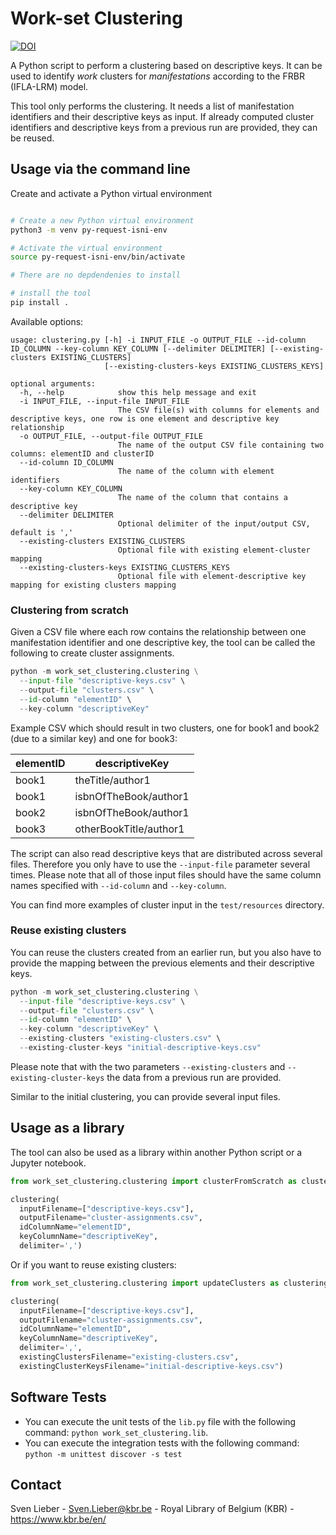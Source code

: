 # Work-set Clustering

[![DOI](https://zenodo.org/badge/705721988.svg)](https://zenodo.org/doi/10.5281/zenodo.10011416)

A Python script to perform a clustering based on descriptive keys.
It can be used to identify _work_ clusters for _manifestations_ according to the FRBR (IFLA-LRM) model.

This tool only performs the clustering. It needs a list of manifestation identifiers and their descriptive keys as input.
If already computed cluster identifiers and descriptive keys from a previous run are provided, they can be reused.


## Usage via the command line

Create and activate a Python virtual environment
```bash

# Create a new Python virtual environment
python3 -m venv py-request-isni-env

# Activate the virtual environment
source py-request-isni-env/bin/activate

# There are no depdendenies to install

# install the tool
pip install .
```

Available options:

```
usage: clustering.py [-h] -i INPUT_FILE -o OUTPUT_FILE --id-column ID_COLUMN --key-column KEY_COLUMN [--delimiter DELIMITER] [--existing-clusters EXISTING_CLUSTERS]
                     [--existing-clusters-keys EXISTING_CLUSTERS_KEYS]

optional arguments:
  -h, --help            show this help message and exit
  -i INPUT_FILE, --input-file INPUT_FILE
                        The CSV file(s) with columns for elements and descriptive keys, one row is one element and descriptive key relationship
  -o OUTPUT_FILE, --output-file OUTPUT_FILE
                        The name of the output CSV file containing two columns: elementID and clusterID
  --id-column ID_COLUMN
                        The name of the column with element identifiers
  --key-column KEY_COLUMN
                        The name of the column that contains a descriptive key
  --delimiter DELIMITER
                        Optional delimiter of the input/output CSV, default is ','
  --existing-clusters EXISTING_CLUSTERS
                        Optional file with existing element-cluster mapping
  --existing-clusters-keys EXISTING_CLUSTERS_KEYS
                        Optional file with element-descriptive key mapping for existing clusters mapping

```

### Clustering from scratch
Given a CSV file where each row contains the relationship
between one manifestation identifier and one descriptive key,
the tool can be called the following to create cluster assignments.

```python
python -m work_set_clustering.clustering \
  --input-file "descriptive-keys.csv" \
  --output-file "clusters.csv" \
  --id-column "elementID" \
  --key-column "descriptiveKey"
```

Example CSV which should result in two clusters, one for book1 and book2 (due to a similar key) and one for book3:

|elementID|descriptiveKey|
|---------|--------------|
|book1|theTitle/author1|
|book1|isbnOfTheBook/author1|
|book2|isbnOfTheBook/author1|
|book3|otherBookTitle/author1|

The script can also read descriptive keys that are distributed across several files.
Therefore you only have to use the `--input-file` parameter several times.
Please note that all of those input files should have the same column names specified with `--id-column` and `--key-column`.

You can find more examples of cluster input in the `test/resources` directory.

### Reuse existing clusters

You can reuse the clusters created from an earlier run,
but you also have to provide the mapping between the previous elements and their descriptive keys.


```python
python -m work_set_clustering.clustering \
  --input-file "descriptive-keys.csv" \
  --output-file "clusters.csv" \
  --id-column "elementID" \
  --key-column "descriptiveKey" \
  --existing-clusters "existing-clusters.csv" \
  --existing-cluster-keys "initial-descriptive-keys.csv"
```

Please note that with the two parameters `--existing-clusters` and `--existing-cluster-keys`
the data from a previous run are provided.

Similar to the initial clustering, you can provide several input files.

## Usage as a library

The tool can also be used as a library within another Python script or a Jupyter notebook.

```python
from work_set_clustering.clustering import clusterFromScratch as clustering

clustering(
  inputFilename=["descriptive-keys.csv"],
  outputFilename="cluster-assignments.csv",
  idColumnName="elementID",
  keyColumnName="descriptiveKey",
  delimiter=',')
```

Or if you want to reuse existing clusters:

```python
from work_set_clustering.clustering import updateClusters as clustering

clustering(
  inputFilename=["descriptive-keys.csv"],
  outputFilename="cluster-assignments.csv",
  idColumnName="elementID",
  keyColumnName="descriptiveKey",
  delimiter=',',
  existingClustersFilename="existing-clusters.csv",
  existingClusterKeysFilename="initial-descriptive-keys.csv")
```

## Software Tests

* You can execute the unit tests of the `lib.py` file with the following command: `python work_set_clustering.lib`.
* You can execute the integration tests with the following command: `python -m unittest discover -s test`

## Contact

Sven Lieber - Sven.Lieber@kbr.be - Royal Library of Belgium (KBR) - https://www.kbr.be/en/

